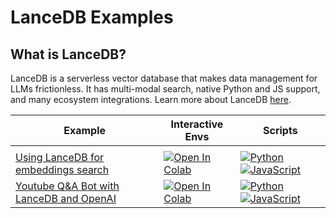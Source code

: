 # LanceDB Examples

## What is LanceDB?
LanceDB is a serverless vector database that makes data management for LLMs frictionless. It has multi-modal search, native Python and JS support, and many ecosystem integrations. Learn more about LanceDB [here](https://lancedb.com).

| Example | Interactive Envs | Scripts  |
|-------- | ---------------- | ------   |
| | | |
| [Using LanceDB for embeddings search](./Using_LanceDB_for_embeddings_search/) | <a href="https://colab.research.google.com/github/openai/openai-cookbook/blob/main/examples/vector_databases/lancedb/Using_LanceDB_for_embeddings_search/main.ipynb"><img src="https://colab.research.google.com/assets/colab-badge.svg" alt="Open In Colab"></a>| [![Python](https://img.shields.io/badge/python-3670A0?style=for-the-badge&logo=python&logoColor=ffdd54)](./Using_LanceDB_for_embeddings_search/main.py)  [![JavaScript](https://img.shields.io/badge/javascript-%23323330.svg?style=for-the-badge&logo=javascript&logoColor=%23F7DF1E)](./Using_LanceDB_for_embeddings_search/index.js)|
| [Youtube Q&A Bot with LanceDB and OpenAI](./Youtube_QA_Bot_with_LanceDB_and_OpenAI/) | <a href="https://colab.research.google.com/github/openai/openai-cookbook/blob/main/examples/vector_databases/lancedb/Youtube_QA_Bot_with_LanceDB_and_OpenAI/main.ipynb"><img src="https://colab.research.google.com/assets/colab-badge.svg" alt="Open In Colab"></a>| [![Python](https://img.shields.io/badge/python-3670A0?style=for-the-badge&logo=python&logoColor=ffdd54)](./Youtube_QA_Bot_with_LanceDB_and_OpenAI/main.py)  [![JavaScript](https://img.shields.io/badge/javascript-%23323330.svg?style=for-the-badge&logo=javascript&logoColor=%23F7DF1E)](./Youtube_QA_Bot_with_LanceDB_and_OpenAI/index.js)|